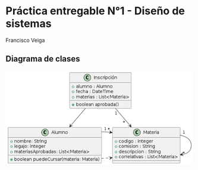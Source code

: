 # Práctica entregable N°1 - Diseño de sistemas

Francisco Veiga

## Diagrama de clases

![Diagrama de clases](./diagrama-de-clases.png)
